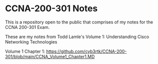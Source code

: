 # CCNA-200-301 Notes

This is a repository open to the public that comprises of my notes for the CCNA 200-301 Exam.

These are my notes from Todd Lamle's Volume 1: Understanding Cisco Networking Technologies

Volume 1 Chapter 1: https://github.com/cyb3rtk/CCNA-200-301/blob/main/CCNA_Volume1_Chapter1.MD
